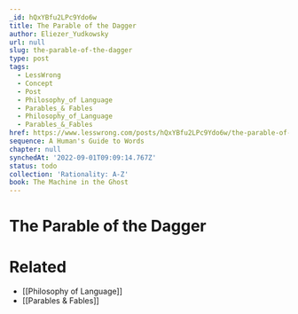 ```yaml
---
_id: hQxYBfu2LPc9Ydo6w
title: The Parable of the Dagger
author: Eliezer_Yudkowsky
url: null
slug: the-parable-of-the-dagger
type: post
tags:
  - LessWrong
  - Concept
  - Post
  - Philosophy_of Language
  - Parables_& Fables
  - Philosophy_of_Language
  - Parables_&_Fables
href: https://www.lesswrong.com/posts/hQxYBfu2LPc9Ydo6w/the-parable-of-the-dagger
sequence: A Human's Guide to Words
chapter: null
synchedAt: '2022-09-01T09:09:14.767Z'
status: todo
collection: 'Rationality: A-Z'
book: The Machine in the Ghost
---
```


# The Parable of the Dagger


# Related

- [[Philosophy of Language]]
- [[Parables & Fables]]
